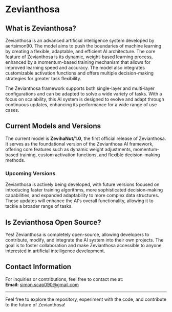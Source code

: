 # Zevianthosa

## What is Zevianthosa?

Zevianthosa is an advanced artificial intelligence system developed by aertsimon90. The model aims to push the boundaries of machine learning by creating a flexible, adaptable, and efficient AI architecture. The core feature of Zevianthosa is its dynamic, weight-based learning process, enhanced by a momentum-based training mechanism that allows for improved learning speed and accuracy. The model also integrates customizable activation functions and offers multiple decision-making strategies for greater task flexibility.

The Zevianthosa framework supports both single-layer and multi-layer configurations and can be adapted to solve a wide variety of tasks. With a focus on scalability, this AI system is designed to evolve and adapt through continuous updates, enhancing its performance for a wide range of use cases.

## Current Models and Versions

The current model is **ZevihaNut/1.0**, the first official release of Zevianthosa. It serves as the foundational version of the Zevianthosa AI framework, offering core features such as dynamic weight adjustments, momentum-based training, custom activation functions, and flexible decision-making methods.

### Upcoming Versions

Zevianthosa is actively being developed, with future versions focused on introducing faster training algorithms, more sophisticated decision-making capabilities, and expanded adaptability to more complex data structures. These updates will enhance the AI's overall functionality, allowing it to tackle a broader range of tasks.

## Is Zevianthosa Open Source?

Yes! Zevianthosa is completely open-source, allowing developers to contribute, modify, and integrate the AI system into their own projects. The goal is to foster collaboration and make Zevianthosa accessible to anyone interested in artificial intelligence development.

## Contact Information

For inquiries or contributions, feel free to contact me at:  
**Email:** simon.scap090@gmail.com

---

Feel free to explore the repository, experiment with the code, and contribute to the future of Zevianthosa!
